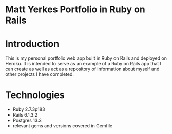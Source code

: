 # Matt Yerkes Portfolio in Ruby on Rails

# Introduction
This is my personal portfolio web app built in Ruby on Rails and deployed on Heroku. It is intended to serve as an example of a Ruby on Rails app that I can create as well as act as a repository of information about myself and other projects I have completed.

# Technologies
- Ruby 2.7.3p183
- Rails 6.1.3.2
- Postgres 13.3
- relevant gems and versions covered in Gemfile

